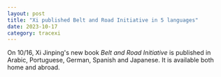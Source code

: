 ```yaml
---
layout: post
title: "Xi published Belt and Road Initiative in 5 languages"
date: 2023-10-17
category: tracexi
---
```


On 10/16, Xi Jinping's new book *Belt and Road Initiative* is published in Arabic, Portuguese, German, Spanish and Japanese. It is available both home and abroad.

